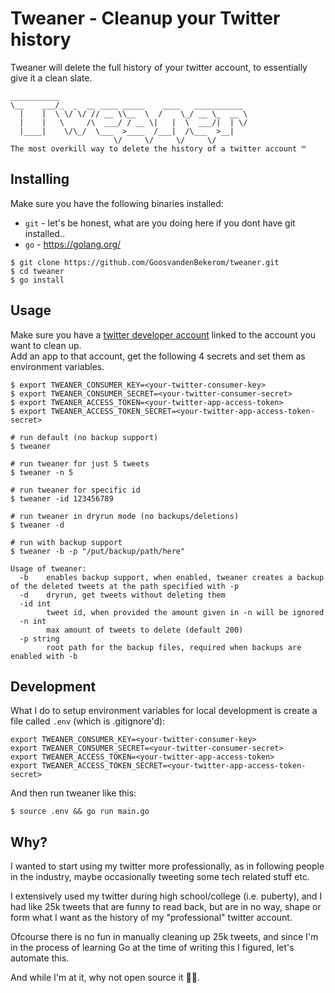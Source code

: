 # Tweaner - Cleanup your Twitter history

Tweaner will delete the full history of your twitter account,
to essentially give it a clean slate.

```
___________
\__    ___/_  _  __ ____ _____    ____   ___________
  |    |  \ \/ \/ // __ \\__  \  /    \_/ __ \_  __ \
  |    |   \     /\  ___/ / __ \|   |  \  ___/|  | \/
  |____|    \/\_/  \___  >____  /___|  /\___  >__|
                       \/     \/     \/     \/
The most overkill way to delete the history of a twitter account ™
```

## Installing

Make sure you have the following binaries installed:

- `git` - let's be honest, what are you doing here if you dont have git installed..
- `go` - https://golang.org/

```
$ git clone https://github.com/GoosvandenBekerom/tweaner.git
$ cd tweaner
$ go install
```

## Usage

Make sure you have a [twitter developer account](https://developer.twitter.com/) linked to the account you want to clean up.  
Add an app to that account, get the following 4 secrets and set them as environment variables.

```
$ export TWEANER_CONSUMER_KEY=<your-twitter-consumer-key>
$ export TWEANER_CONSUMER_SECRET=<your-twitter-consumer-secret>
$ export TWEANER_ACCESS_TOKEN=<your-twitter-app-access-token>
$ export TWEANER_ACCESS_TOKEN_SECRET=<your-twitter-app-access-token-secret>

# run default (no backup support)
$ tweaner

# run tweaner for just 5 tweets
$ tweaner -n 5

# run tweaner for specific id
$ tweaner -id 123456789

# run tweaner in dryrun mode (no backups/deletions)
$ tweaner -d

# run with backup support
$ tweaner -b -p "/put/backup/path/here"

Usage of tweaner:
  -b    enables backup support, when enabled, tweaner creates a backup of the deleted tweets at the path specified with -p
  -d    dryrun, get tweets without deleting them
  -id int
        tweet id, when provided the amount given in -n will be ignored
  -n int
        max amount of tweets to delete (default 200)
  -p string
        root path for the backup files, required when backups are enabled with -b
```

## Development

What I do to setup environment variables for local development is create a file called `.env` (which is .gitignore'd):

```
export TWEANER_CONSUMER_KEY=<your-twitter-consumer-key>
export TWEANER_CONSUMER_SECRET=<your-twitter-consumer-secret>
export TWEANER_ACCESS_TOKEN=<your-twitter-app-access-token>
export TWEANER_ACCESS_TOKEN_SECRET=<your-twitter-app-access-token-secret>
```

And then run tweaner like this:

```
$ source .env && go run main.go
```

## Why?

I wanted to start using my twitter more professionally, as in following people in the industry,
maybe occasionally tweeting some tech related stuff etc.

I extensively used my twitter during high school/college (i.e. puberty), and I had like 25k tweets that are funny to read back,
but are in no way, shape or form what I want as the history of my "professional" twitter account.

Ofcourse there is no fun in manually cleaning up 25k tweets,
and since I'm in the process of learning Go at the time of writing this I figured, let's automate this.

And while I'm at it, why not open source it 🤷‍♂️.
